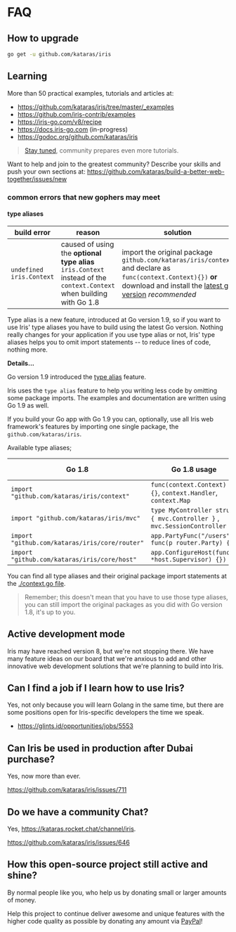 # FAQ

## How to upgrade

```sh
go get -u github.com/kataras/iris
```

## Learning

More than 50 practical examples, tutorials and articles at:

- https://github.com/kataras/iris/tree/master/_examples
- https://github.com/iris-contrib/examples
- https://iris-go.com/v8/recipe
- https://docs.iris-go.com (in-progress)
- https://godoc.org/github.com/kataras/iris

> [Stay tuned](https://github.com/kataras/iris/stargazers), community prepares even more tutorials.

Want to help and join to the greatest community? Describe your skills and push your own sections at: https://github.com/kataras/build-a-better-web-together/issues/new

### common errors that new gophers may meet

#### type aliases

| build error | reason | solution |
| -----------|--------|--------|
| `undefined iris.Context` | caused of using the **optional type alias** `iris.Context` instead of the `context.Context` when building with Go 1.8 | import the original package `github.com/kataras/iris/context` and declare as `func(context.Context){})` **or** download and install the [latest go version](https://golang.org/dl) _recommended_ |

Type alias is a new feature, introduced at Go version 1.9, so if you want to use Iris' type aliases you have to build using the latest Go version. Nothing really changes for your application if you use type alias or not, Iris' type aliases helps you to omit import statements -- to reduce lines of code, nothing more.

**Details...**

Go version 1.9 introduced the [type alias](https://golang.org/doc/go1.9#language) feature.

Iris uses the `type alias` feature to help you writing less code by omitting some package imports. The examples and documentation are written using Go 1.9 as well.

If you build your Go app with Go 1.9 you can, optionally, use all Iris web framework's features by importing one single package, the `github.com/kataras/iris`.

Available type aliases;

| Go 1.8 | Go 1.8 usage | Go 1.9 usage (optionally) |
| -----------|--------|--------|
| `import "github.com/kataras/iris/context"` | `func(context.Context) {}`, `context.Handler`, `context.Map` |  `func(iris.Context) {}`, `iris.Handler`,  `iris.Map` |
| `import "github.com/kataras/iris/mvc"` | `type MyController struct { mvc.Controller }` , `mvc.SessionController` | `type MyController struct { iris.Controller }`, `iris.SessionController` |
| `import "github.com/kataras/iris/core/router"` | `app.PartyFunc("/users", func(p router.Party) {})` |  `app.PartyFunc("/users", func(p iris.Party) {})` |
| `import "github.com/kataras/iris/core/host"` | `app.ConfigureHost(func(s *host.Supervisor) {})` | `app.ConfigureHost(func(s *iris.Supervisor) {})` |

You can find all type aliases and their original package import statements at the [./context.go file](context.go).

> Remember; this doesn't mean that you have to use those type aliases, you can still import the original packages as you did with Go version 1.8, it's up to you.

## Active development mode

Iris may have reached version 8, but we're not stopping there. We have many feature ideas on our board that we're anxious to add and other innovative web development solutions that we're planning to build into Iris.

## Can I find a job if I learn how to use Iris?

Yes, not only because you will learn Golang in the same time, but there are some positions
open for Iris-specific developers the time we speak.

- https://glints.id/opportunities/jobs/5553

## Can Iris be used in production after Dubai purchase?

Yes, now more than ever.

https://github.com/kataras/iris/issues/711

## Do we have a community Chat?

Yes, https://kataras.rocket.chat/channel/iris.

https://github.com/kataras/iris/issues/646

## How this open-source project still active and shine?

By normal people like you, who help us by donating small or larger amounts of money.

Help this project to continue deliver awesome and unique features with the higher code quality as possible by donating any amount via [PayPal](https://www.paypal.me/kataras)!